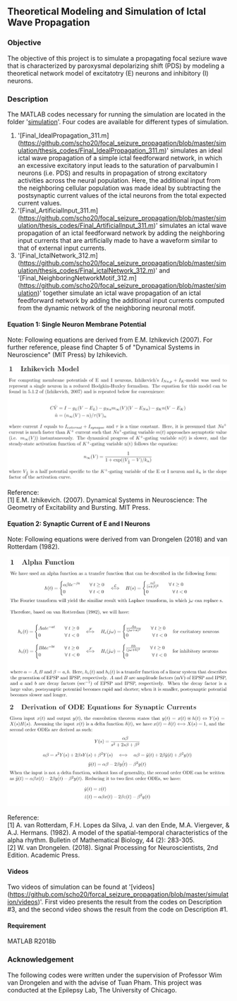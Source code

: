 ## Theoretical Modeling and Simulation of Ictal Wave Propagation
### Objective
The objective of this project is to simulate a propagating focal seziure wave that is characterized by paroxysmal depolarizing shift (PDS) by modeling a theoretical network model of excitatotry (E) neurons and inhibitory (I) neurons.

### Description
The MATLAB codes necessary for running the simulation are located in the folder '[simulation](https://github.com/scho20/focal_seizure_propagation/blob/master/simulation)'. Four codes are available for different types of simulation. <br/>
1. '[Final_IdealPropagation_311.m] (https://github.com/scho20/focal_seizure_propagation/blob/master/simulation/thesis_codes/Final_IdealPropagation_311.m)' simulates an ideal ictal wave propagation of a simple ictal feedforward network, in which an excessive excitatory input leads to the saturation of parvalbumin I neurons (i.e. PDS) and results in propagation of strong excitatory activities across the neural population. Here, the additional input from the neighboring cellular population was made ideal by subtracting the postsynaptic current values of the ictal neurons from the total expected current values. <br/>
2. '[Final_ArtificialInput_311.m] (https://github.com/scho20/focal_seizure_propagation/blob/master/simulation/thesis_codes/Final_ArtificialInput_311.m)' simulates an ictal wave propagation of an ictal feedforward network by adding the neighboring input currents that are artificially made to have a waveform similar to that of external input currents. <br/>
3. '[Final_IctalNetwork_312.m] (https://github.com/scho20/focal_seizure_propagation/blob/master/simulation/thesis_codes/Final_ictalNetwork_312.m)' and '[Final_NeighboringNetworkMotif_312.m] (https://github.com/scho20/focal_seizure_propagation/blob/master/simulation)' together simulate an ictal wave propagation of an ictal feedforward network by adding the additional input currents computed from the dynamic network of the neighboring neuronal motif.

#### Equation 1: Single Neuron Membrane Potential
Note: Following equations are derived from E.M. Izhikevich (2007). For further reference, please find Chapter 5 of "Dynamical Systems in Neuroscience" (MIT Press) by Izhikevich. <br/>

<img src="image/membrane_potential_eq_final.JPG" width="750">

Reference: <br/>
[1] E.M. Izhikevich. (2007). Dynamical Systems in Neuroscience: The Geometry of Excitability and Bursting. MIT Press.

#### Equation 2: Synaptic Current of E and I Neurons
Note: Following equations were derived from van Drongelen (2018) and van Rotterdam (1982). <br/>

<img src="image/synaptic_eq1.JPG" width="700">
<img src="image/synaptic_eq2.JPG" width="700">

Reference: <br/>
[1] A. van Rotterdam, F.H. Lopes da Silva, J. van den Ende, M.A. Viergever, & A.J. Hermans. (1982). A model of the spatial-temporal characteristics of the alpha rhythm. Bulletin of Mathematical Biology, 44 (2): 283-305. <br/>
[2] W. van Drongelen. (2018). Signal Processing for Neuroscientists, 2nd Edition. Academic Press.


#### Videos
Two videos of simulation can be found at '[videos] (https://github.com/scho20/forcal_seizure_propagation/blob/master/simulation/videos)'. First video presents the result from the codes on Description #3, and the second video shows the result from the code on Description #1.

#### Requirement
MATLAB R2018b

### Acknowledgement
The following codes were written under the supervision of Professor Wim van Drongelen and with the advise of Tuan Pham. This project was conducted at the Epilepsy Lab, The University of Chicago.
